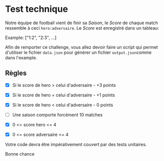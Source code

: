 # Test technique

Notre équipe de football vient de finir sa *Saison*, le *Score* de chaque match ressemble à ceci `hero:adversaire`.
Le *Score* est enregistré dans un tableau:

Example: ["1:2", "2:3", ...]

Afin de remporter ce challenge, vous allez devoir faire un script qui permet d'utiliser le fichier `data.json` pour générer un fichier `output.json`comme dans l'example.

## Règles

- [x] Si le score de hero > celui d'adversaire - +3 points
- [x] Si le score de hero = celui d'adversaire - +1 points
- [x] Si le score de hero < celui d'adversaire - 0 points

- [ ] Une saison comporte forcément 10 matches
- [x] 0 <= score hero <= 4
- [x] 0 <= score adversaire <= 4

Votre code devra être impérativement couvert par des tests unitaires.

Bonne chance